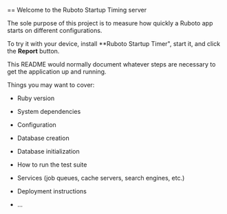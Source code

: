 == Welcome to the Ruboto Startup Timing server

The sole purpose of this project is to measure how quickly a Ruboto app starts on different configurations.

To try it with your device, install **Ruboto Startup Timer", start it, and click the **Report** button.

This README would normally document whatever steps are necessary to get the
application up and running.

Things you may want to cover:

* Ruby version

* System dependencies

* Configuration

* Database creation

* Database initialization

* How to run the test suite

* Services (job queues, cache servers, search engines, etc.)

* Deployment instructions

* ...
